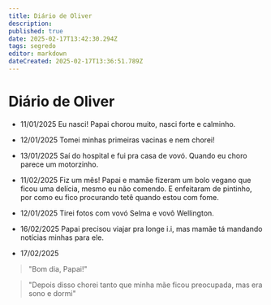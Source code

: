 ```yaml
---
title: Diário de Oliver
description: 
published: true
date: 2025-02-17T13:42:30.294Z
tags: segredo
editor: markdown
dateCreated: 2025-02-17T13:36:51.789Z
---
```


# Diário de Oliver
- 11/01/2025
Eu nasci! Papai chorou muito, nasci forte e calminho.

- 12/01/2025
Tomei minhas primeiras vacinas e nem chorei!

- 13/01/2025
Saí do hospital e fui pra casa de vovó. Quando eu choro parece um motorzinho.
 
- 11/02/2025
Fiz um mês! Papai e mamãe fizeram um bolo vegano que ficou uma delícia, mesmo eu não comendo. E enfeitaram de pintinho, por como eu fico procurando tetê quando estou com fome.

- 12/01/2025
Tirei fotos com vovó Selma e vovô Wellington.
 
- 16/02/2025
Papai precisou viajar pra longe i.i, mas mamãe tá mandando notícias minhas para ele.

- 17/02/2025
> "Bom dia, Papai!"

> "Depois disso chorei tanto que minha mãe ficou preocupada, mas era sono e dormi"